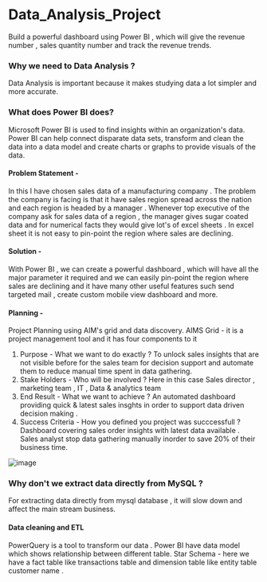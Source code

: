 # Data_Analysis_Project
Build a powerful dashboard using Power BI , which will give the revenue number , sales quantity number and track the revenue trends.

### Why we need to Data Analysis ?
Data Analysis is important because it makes studying data a lot simpler and more accurate.

### What does Power BI does?
Microsoft Power BI is used to find insights within an organization's data. Power BI can help connect disparate data sets, transform and clean the data into a data model and create charts or graphs to provide visuals of the data.

#### Problem Statement - 
In this I have chosen sales data of a manufacturing company . The problem the company is facing is that it have  sales region spread across the nation and each region is headed by a manager . Whenever top executive of the company ask for sales data of a region , the manager gives sugar coated data and for numerical facts they would give lot's of excel sheets . In excel sheet it is not easy to pin-point the region where sales are declining.

#### Solution - 
With Power BI , we can create a powerful dashboard , which will have all the major parameter it required and we can easily pin-point the region where sales are declining and it have many other useful features such send targeted mail , create custom mobile view dashboard and more.

#### Planning - 
Project Planning using AIM's grid and data discovery. 
AIMS Grid  - it is a project management tool and it has four components to it
1. Purpose - What we want to do exactly ?
             To unlock sales insights that are not visible before for the sales team for decision support and automate them to reduce manual time spent in data gathering.
2. Stake Holders - Who will be involved ? Here in this case Sales director , marketing team , IT , Data & analytics team
3. End Result - What we want to achieve ? An automated dashboard providing quick & latest sales insghts in order to support data driven decision making .
4. Success Criteria - How you defined you project was succcessfull ? Dashboard covering sales order insights with latest data available .  Sales analyst stop data gathering manually inorder to save 20% of their business time.

![image](https://user-images.githubusercontent.com/29626511/177531459-f09d373b-aaf2-4b40-9298-20e8e613260e.png)

### Why don't we extract data directly from MySQL ?
For extracting data directly from mysql database , it will slow down and affect the main stream business.

#### Data cleaning and ETL 
PowerQuery is a tool to transform our data .
Power BI have data model which shows relationship between different table.
Star Schema - here we have a fact table like transactions table and dimension table like entity table customer name .




